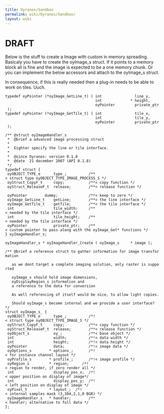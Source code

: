```yaml
---
title: Oyranos/Sandbox
permalink: wiki/Oyranos/Sandbox/
layout: wiki
---
```


DRAFT
=====

Below is the stuff to create a Image with custom in memory spreading.
Basicaly you have to create the oyImage\_s struct. If it points to a
memory block all is fine and the image is expected to be a one memory
chunk. Or you can implement the below accessors and attach to the
oyImage\_s struct.

In consequence, if this is really needed then a plug-in needs to be able
to work on tiles. Uuch.

`typedef oyPointer (*oyImage_GetLine_t) ( int               line_y,`  
`                                         int             * height,`  
`                                         oyPointer         private_ptr );`  
`typedef oyPointer (*oyImage_GetTile_t) ( int               tile_x,`  
`                                         int               tile_y,`  
`                                         oyPointer         private_ptr );`

`/** @struct oyImageHandler_s`  
` *  @brief a advanced image processing struct`  
` *`  
` *  Eighter specify the line or tile interface.`  
` *`  
` *  @since Oyranos: version 0.1.8`  
` *  @date  21 december 2007 (API 0.1.8)`  
` */`  
`typedef struct {`  
` oyOBJECT_TYPE_e      type_;          /**< struct type oyOBJECT_TYPE_IMAGE_PROCESS_S */`  
` oyStruct_CopyF_t     copy;           /**< copy function */`  
` oyStruct_ReleaseF_t  release;        /**< release function */`  
  
` oyPointer        dummy;              /**< keep to zero */`  
` oyImage_GetLine_t    getLine;        /**< the line interface */`  
` oyImage_GetTile_t    getTile;        /**< the tile interface */`  
` int                  tile_width;     /**< needed by the tile interface */`  
` int                  tile_height;    /**< needed by the tile interface */`  
` oyPointer            private_ptr;    /**< custom pointer to pass along with the oyImage_Get* functions */`  
`} oyImageHandler_s;`  
  
`oyImageHandler_s * oyImageHandler_Create ( oyImage_s     * image );`

`/** @brief a reference struct to gather information for image transformation`  
  
`   as we dont target a complete imaging solution, only raster is supported`  
  
`   oyImage_s should hold image dimensions,`  
`   oyDisplayRegion_s information and`  
`   a reference to the data for conversion`  
  
`   As well referencing of itself would be nice, to allow light copies.`  
  
`   Should oyImage_s become internal and we provide a user interface?`  
`*/`  
`struct oyImage_s_ {`  
` oyOBJECT_TYPE_e      type_;          /*!< struct type oyOBJECT_TYPE_IMAGE_S */`  
` oyStruct_CopyF_t     copy;           /**< copy function */`  
` oyStruct_ReleaseF_t  release;        /**< release function */`  
` oyObject_s           oy_;            /**< base object */`  
` int                  width;          /*!< data width */`  
` int                  height;         /*!< data height */`  
` oyPointer            data;           /*!< image data */`  
` oyOptions_s        * options_;       /*!< for instance channel layout */`  
` oyProfile_s        * profile_;       /*!< image profile */`  
` oyRegion_s         * region;      /*!< region to render, if zero render all */`  
` int                  display_pos_x;  /*!< upper position on display of image*/`  
` int                  display_pos_y;  /*!< left position on display of image */`  
` oyPixel_t          * layout_;  /*!< internal samples mask (3,384,2,1,0 BGR) */`  
` oyImageHandler_s   * handler;        /**< handler; alternative to full data */`  
`};`
